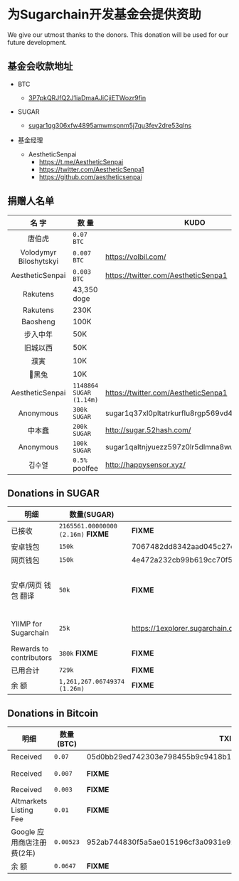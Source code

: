 # 为Sugarchain开发基金会提供资助
We give our utmost thanks to the donors. This donation will be used for our future development.

## 基金会收款地址
- BTC
  * [3P7pkQRJfQ2J1iaDmaAJiCjiETWozr9fin](https://blockstream.info/address/3P7pkQRJfQ2J1iaDmaAJiCjiETWozr9fin)
- SUGAR
  * [sugar1qg306xfw4895amwmspnm5j7qu3fev2dre53qlns](https://1explorer.sugarchain.org/address/sugar1qg306xfw4895amwmspnm5j7qu3fev2dre53qlns)

- 基金经理
  * AestheticSenpai
    - https://t.me/AestheticSenpai
    - https://twitter.com/AestheticSenpa1
    - https://github.com/aestheticsenpai

## 捐赠人名单
名  字 | 数  量 | KUDO | RECIPIENT 
:--:|--|--|--
唐伯虎 | `0.07 BTC` | | AestheticSenpai 
Volodymyr Biloshytskyi | `0.007 BTC` | https://volbil.com/ | AestheticSenpai 
AestheticSenpai | `0.003 BTC` | https://twitter.com/AestheticSenpa1 | AestheticSenpai 
Rakutens | 43,350 doge | | Volodymyr Biloshytskyi
Rakutens | 230K | | AestheticSenpai
Baosheng | 100K | | AestheticSenpai
步入中年 | 50K | | AestheticSenpai
旧城以西 | 50K | | AestheticSenpai
濮寅 | 10K | | AestheticSenpai
🐰黑兔 | 10K | | AestheticSenpai
AestheticSenpai | `1148864 SUGAR (1.14m)` | https://twitter.com/AestheticSenpa1 | AestheticSenpai
Anonymous | `300k SUGAR` | sugar1q37xl0pltatrkurflu8rgp569vd40znnlsaphas | AestheticSenpai
中本蠢 | `200k SUGAR` | http://sugar.52hash.com/ | AestheticSenpai
Anonymous | `100k SUGAR` | sugar1qaltnjyuezz597z0lr5dlmna8wug9vv04q95zta | AestheticSenpai
김수열 | `0.5%` poolfee | http://happysensor.xyz/ | [cryptozeny](https://1explorer.sugarchain.org/address/sugar1qesacvlmjpkheyvjjuk8jfenwc8zxyq3yvezn4q)

## Donations in SUGAR
明细 | 数量(SUGAR) | TXID | INPUT | RECIPIENT
--|--|--|--|--
已接收 | `2165561.00000000 (2.16m)` **FIXME** | **FIXME** | **FIXME** | AestheticSenpai 
安卓钱包 | `150k` | 7067482dd8342aad045c27e37bdd715fdd72c564c2995a7b81fdca5db7a8f518 | AestheticSenpai | obasys
网页钱包 | `150k` | 4e472a232cb99b619cc70f518391f66a171bf84cfa8504e840d0b3655651b0d5 | AestheticSenpai | volbil
安卓/网页 钱包 翻译 | `50k` | **FIXME** | AestheticSenpai | decryp2kanon, obasys, AestheticSenpai, cryptozeny, kodok17, altbtm, rakuten, TeslaSesla, jamal-alnaeb, caltv93, Lupilu81
YIIMP for Sugarchain | `25k` | https://1explorer.sugarchain.org/tx/8e44d77e87962f866ea211c390c6d205fbe627cd1b2c2159da4d3a05d612099c | AestheticSenpai | barrystyle https://github.com/barrystyle/yiimp-sugarchain 
Rewards to contributors  | `380k` **FIXME** | **FIXME** | AestheticSenpai | **FIXME** 
已用合计 | `729k` | **FIXME** | AestheticSenpai | . 
余   额| `1,261,267.06749374 (1.26m)` | **FIXME** | AestheticSenpai | AestheticSenpai

## Donations in Bitcoin
明细 | 数量(BTC) | TXID | INPUT | RECIPIENT
--|--|--|--|--
Received | `0.07` | 05d0bb29ed742303e798455b9c9418b1ecfc1d986db27842970a7acf79d6cee9 | 唐伯虎 | AestheticSenpai
Received | `0.007` | **FIXME** | Volodymyr Biloshytskyi | AestheticSenpai
Received | `0.003` | **FIXME** | AestheticSenpai | AestheticSenpai
Altmarkets Listing Fee | `0.01` | **FIXME** | AestheticSenpai | Wheeler(Altmarkets Owner)
Google 应用商店注册费(2年) | `0.00523` | 952ab744830f5a5ae015196cf3a0931e92ceecaf981e2c4a95287d39939043de | AestheticSenpai | obasys
余   额 | `0.0647` | **FIXME** | AestheticSenpai | AestheticSenpai

